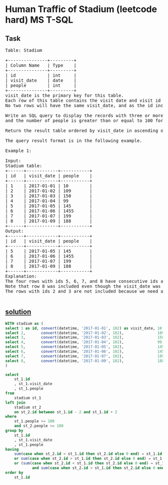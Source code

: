 # Human Traffic of Stadium (leetcode hard) MS T-SQL

## Task

<pre>
Table: Stadium

+---------------+---------+
| Column Name   | Type    |
+---------------+---------+
| id            | int     |
| visit_date    | date    |
| people        | int     |
+---------------+---------+
visit_date is the primary key for this table.
Each row of this table contains the visit date and visit id to the stadium with the number of people during the visit.
No two rows will have the same visit_date, and as the id increases, the dates increase as well.

Write an SQL query to display the records with three or more rows with consecutive id's,
and the number of people is greater than or equal to 100 for each.

Return the result table ordered by visit_date in ascending order.

The query result format is in the following example.

Example 1:

Input:
Stadium table:
+------+------------+-----------+
| id   | visit_date | people    |
+------+------------+-----------+
| 1    | 2017-01-01 | 10        |
| 2    | 2017-01-02 | 109       |
| 3    | 2017-01-03 | 150       |
| 4    | 2017-01-04 | 99        |
| 5    | 2017-01-05 | 145       |
| 6    | 2017-01-06 | 1455      |
| 7    | 2017-01-07 | 199       |
| 8    | 2017-01-09 | 188       |
+------+------------+-----------+
Output:
+------+------------+-----------+
| id   | visit_date | people    |
+------+------------+-----------+
| 5    | 2017-01-05 | 145       |
| 6    | 2017-01-06 | 1455      |
| 7    | 2017-01-07 | 199       |
| 8    | 2017-01-09 | 188       |
+------+------------+-----------+
Explanation:
The four rows with ids 5, 6, 7, and 8 have consecutive ids and each of them has >= 100 people attended. 
Note that row 8 was included even though the visit_date was not the next day after row 7.
The rows with ids 2 and 3 are not included because we need at least three consecutive ids.

</pre>

## [solution](https://github.com/antovk/test-tasks/blob/main/trips-and-users/human-traffic-of-stadium.sql)

```sql
WITH stadium as (
select 1 as id, convert(datetime, '2017-01-01', 102) as visit_date, 10 as people  UNION ALL
select 2,       convert(datetime, '2017-01-02', 102),               109           UNION ALL
select 3,       convert(datetime, '2017-01-03', 102),               150           UNION ALL
select 4,       convert(datetime, '2017-01-04', 102),               99            UNION ALL
select 5,       convert(datetime, '2017-01-05', 102),               145           UNION ALL
select 6,       convert(datetime, '2017-01-06', 102),               1455          UNION ALL
select 7,       convert(datetime, '2017-01-07', 102),               199           UNION ALL
select 8,       convert(datetime, '2017-01-09', 102),               188
)

select
    st_1.id
    , st_1.visit_date
    , st_1.people
from
    stadium st_1
left join
    stadium st_2
    on st_2.id between st_1.id - 2 and st_1.id + 2
where
    st_1.people >= 100
    and st_2.people >= 100
group by
    st_1.id
    , st_1.visit_date
    , st_1.people
having
    sum(case when st_2.id < st_1.id then st_2.id else 0 end) = st_1.id * 2 - 3
    or sum(case when st_2.id > st_1.id then st_2.id else 0 end) = st_1.id * 2 + 3
    or (sum(case when st_2.id < st_1.id then st_2.id else 0 end) = st_1.id - 1
            and sum(case when st_2.id > st_1.id then st_2.id else 0 end) = st_1.id + 1)
order by
    st_1.id
```
